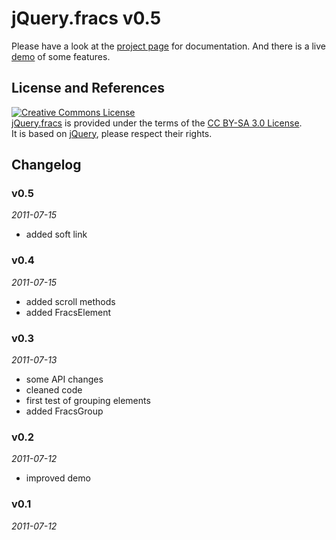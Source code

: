# jQuery.fracs v0.5

Please have a look at the [project page](http://larsjung.de/fracs) for documentation.
And there is a live [demo](http://larsjung.de/fracs/demo) of some features.


## License and References

<a rel="license" href="http://creativecommons.org/licenses/by-sa/3.0/"><img alt="Creative Commons License" style="border-width:0" src="http://i.creativecommons.org/l/by-sa/3.0/88x31.png" /></a>  
[jQuery.fracs](http://larsjung.de/fracs) is provided under the terms of the [CC BY-SA 3.0 License](http://creativecommons.org/licenses/by-sa/3.0/).  
It is based on
[jQuery](http://jquery.com),
please respect their rights.


## Changelog

### v0.5
*2011-07-15*

* added soft link


### v0.4
*2011-07-15*

* added scroll methods
* added FracsElement


### v0.3
*2011-07-13*

* some API changes
* cleaned code
* first test of grouping elements
* added FracsGroup


### v0.2
*2011-07-12*

* improved demo


### v0.1
*2011-07-12*

